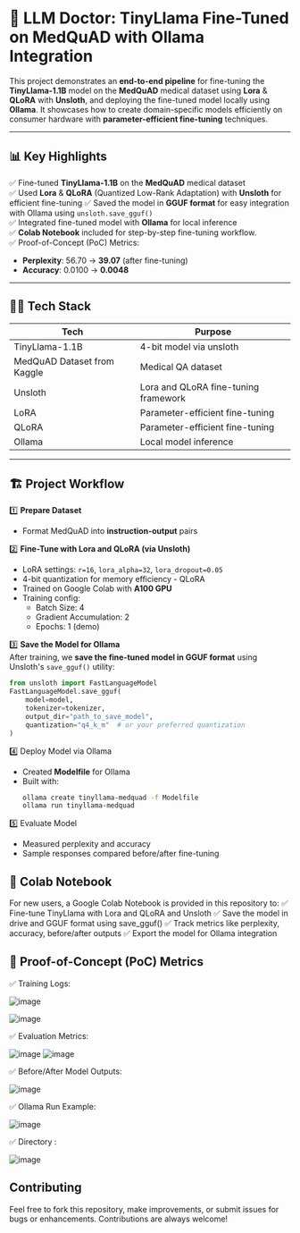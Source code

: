 # 🚀 LLM Doctor: TinyLlama Fine-Tuned on MedQuAD with Ollama Integration

This project demonstrates an **end-to-end pipeline** for fine-tuning the **TinyLlama-1.1B** model on the **MedQuAD** medical dataset using **Lora** & **QLoRA** with **Unsloth**, and deploying the fine-tuned model locally using **Ollama**. It showcases how to create domain-specific models efficiently on consumer hardware with **parameter-efficient fine-tuning** techniques.

---

## 📊 Key Highlights

✅ Fine-tuned **TinyLlama-1.1B** on the **MedQuAD** medical dataset  
✅ Used  **Lora** & **QLoRA** (Quantized Low-Rank Adaptation) with **Unsloth** for efficient fine-tuning 
✅ Saved the model in **GGUF format** for easy integration with Ollama using `unsloth.save_gguf()`  
✅ Integrated fine-tuned model with **Ollama** for local inference  
✅ **Colab Notebook** included for step-by-step fine-tuning workflow.  
✅ Proof-of-Concept (PoC) Metrics:
- **Perplexity**: 56.70 → **39.07** (after fine-tuning)
- **Accuracy**: 0.0100 → **0.0048**

---

## 🧑‍💻 Tech Stack

| Tech | Purpose |
|---|---|
| TinyLlama-1.1B | 4-bit model via unsloth |
| MedQuAD Dataset from Kaggle | Medical QA dataset |
| Unsloth | Lora and QLoRA fine-tuning framework |
| LoRA | Parameter-efficient fine-tuning |
| QLoRA | Parameter-efficient fine-tuning |
| Ollama| Local model inference |

---

## 🏗️ Project Workflow

1️⃣ **Prepare Dataset**  
- Format MedQuAD into **instruction-output** pairs  

2️⃣ **Fine-Tune with Lora and QLoRA (via Unsloth)**  
- LoRA settings: `r=16`, `lora_alpha=32`, `lora_dropout=0.05`  
- 4-bit quantization for memory efficiency  - QLoRA
- Trained on Google Colab with **A100 GPU**  
- Training config:
  - Batch Size: 4
  - Gradient Accumulation: 2
  - Epochs: 1 (demo)

3️⃣ **Save the Model for Ollama**  
After training, we **save the fine-tuned model in GGUF format** using Unsloth's `save_gguf()` utility:
```python
from unsloth import FastLanguageModel
FastLanguageModel.save_gguf(
    model=model,
    tokenizer=tokenizer,
    output_dir="path_to_save_model",
    quantization="q4_k_m"  # or your preferred quantization
)
```
4️⃣ Deploy Model via Ollama
- Created **Modelfile** for Ollama  
- Built with:
  ```bash
  ollama create tinyllama-medquad -f Modelfile
  ollama run tinyllama-medquad
    ```

5️⃣ Evaluate Model
- Measured perplexity and accuracy
- Sample responses compared before/after fine-tuning

## 📓 Colab Notebook
For new users, a Google Colab Notebook is provided in this repository to:
✅ Fine-tune TinyLlama with Lora and QLoRA and Unsloth
✅ Save the model in drive and GGUF format using save_gguf()
✅ Track metrics like perplexity, accuracy, before/after outputs
✅ Export the model for Ollama integration

## 🔬 Proof-of-Concept (PoC) Metrics

✅ Training Logs:

![image](https://github.com/user-attachments/assets/b955de0f-e801-4a48-a225-db82684900e9)

![image](https://github.com/user-attachments/assets/8efbc8e5-e3ec-45d5-a6b4-b1caf8b39c76)

✅ Evaluation Metrics:

![image](https://github.com/user-attachments/assets/173bb025-829b-4d78-8210-ee821fd51fcb)
![image](https://github.com/user-attachments/assets/930781c2-b350-4104-a095-7e42e227e434)

✅ Before/After Model Outputs:

![image](https://github.com/user-attachments/assets/4ae1b0c8-1157-4b57-95d8-1af5e484ab80)

✅ Ollama Run Example:

![image](https://github.com/user-attachments/assets/0a176b2d-844c-4850-ba55-81485af37b15)

✅ Directory :

![image](https://github.com/user-attachments/assets/15bb6f9d-ec0d-4f82-9aa6-c5027beee994)

## Contributing
Feel free to fork this repository, make improvements, or submit issues for bugs or enhancements. Contributions are always welcome!
